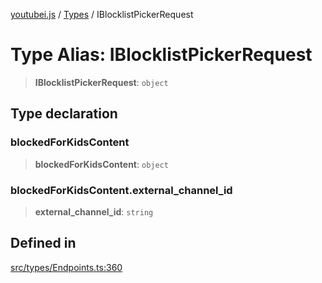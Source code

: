 [youtubei.js](../../../README.md) / [Types](../README.md) / IBlocklistPickerRequest

# Type Alias: IBlocklistPickerRequest

> **IBlocklistPickerRequest**: `object`

## Type declaration

### blockedForKidsContent

> **blockedForKidsContent**: `object`

### blockedForKidsContent.external\_channel\_id

> **external\_channel\_id**: `string`

## Defined in

[src/types/Endpoints.ts:360](https://github.com/LuanRT/YouTube.js/blob/305a398158a6cac82e6ef288fed4bf1661c89d52/src/types/Endpoints.ts#L360)
